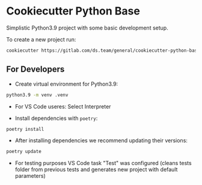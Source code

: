 # Cookiecutter Python Base

Simplistic Python3.9 project with some basic development setup.

To create a new project run:

```sh
cookiecutter https://gitlab.com/ds.team/general/cookiecutter-python-base
```

## For Developers

- Create virtual environment for Python3.9:

```sh
python3.9 -m venv .venv
```

- For VS Code useres: Select Interpreter

- Install dependencies with `poetry`:

```sh
poetry install
```

- After installing dependencies we recommend updating their versions:

```sh
poetry update
```

- For testing purposes VS Code task "Test" was configured (cleans tests folder
  from previous tests and generates new project with default parameters)
